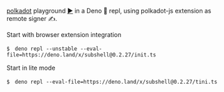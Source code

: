 [polkadot](https://deno.land/x/polkadot) playground [▶️](https://subshell.xyz)
in a Deno 🦕 repl, using polkadot-js extension as remote signer ✍️.

Start with browser extension integration

```
$　deno repl --unstable --eval-file=https://deno.land/x/subshell@0.2.27/init.ts
```

Start in lite mode

```
$　deno repl --eval-file=https://deno.land/x/subshell@0.2.27/tini.ts
```
